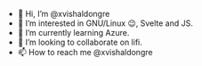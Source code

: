 - 👋 Hi, I’m @xvishaldongre
- 👀 I’m interested in GNU/Linux 😉, Svelte and JS.
- 🌱 I’m currently learning Azure.
- 💞️ I’m looking to collaborate on lifi.
- 📫 How to reach me @xvishaldongre

<!---
xvishaldongre/xvishaldongre is a ✨ special ✨ repository because its `README.md` (this file) appears on your GitHub profile.
You can click the Preview link to take a look at your changes.
--->
